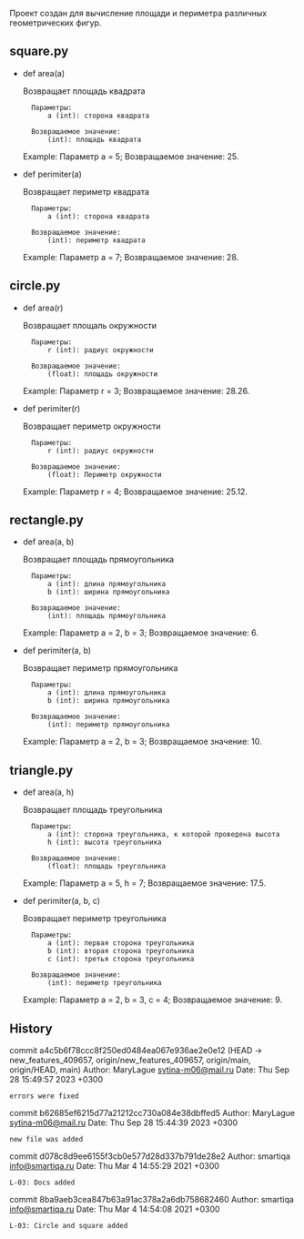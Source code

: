 Проект создан для вычисление площади и периметра различных геометрических фигур.

## square.py

- def area(a)

    Возвращает площадь квадрата

    	Параметры:
    		a (int): сторона квадрата

    	Возвращаемое значение:
    		(int): площадь квадрата

    Example: Параметр a = 5; Возвращаемое значение: 25. 

- def perimiter(a)

    Возвращает периметр квадрата

    	Параметры:
    		a (int): сторона квадрата

    	Возвращаемое значение:
    		(int): периметр квадрата

    Example: Параметр a = 7; Возвращаемое значение: 28. 

## circle.py

- def area(r)

    Возвращает площаль окружности

    	Параметры:
    		r (int): радиус окружности

    	Возвращаемое значение:
    		(float): площадь окружности

    Example: Параметр r = 3; Возвращаемое значение: 28.26. 


- def perimiter(r)

    Возвращает периметр окружности

    	Параметры:
    		r (int): радиус окружности

    	Возвращаемое значение:
    		(float): Периметр окружности

    Example: Параметр r = 4; Возвращаемое значение: 25.12. 

## rectangle.py

- def area(a, b)

    Возвращает площадь прямоугольника

    	Параметры:
    		a (int): длина прямоугольника
    		b (int): ширина прямоугольника

    	Возвращаемое значение:
    		(int): площадь прямоугольника

    Example: Параметр a = 2, b = 3; Возвращаемое значение: 6. 

- def perimiter(a, b)

    Возвращает периметр прямоугольника

    	Параметры:
    		a (int): длина прямоугольника
    		b (int): ширина прямоугольника

    	Возвращаемое значение:
    		(int): периметр прямоугольника

    Example: Параметр a = 2, b = 3; Возвращаемое значение: 10. 

## triangle.py

- def area(a, h)

    Возвращает площадь треугольника

    	Параметры:
    		a (int): сторона треугольника, к которой проведена высота
    		h (int): высота треугольника

    	Возвращаемое значение:
    		(float): площадь треугольника

    Example: Параметр a = 5, h = 7; Возвращаемое значение: 17.5. 

- def perimiter(a, b, c)

    Возвращает периметр треугольника

    	Параметры:
    		a (int): первая сторона треугольника
    		b (int): вторая сторона треугольника
    		c (int): третья сторона треугольника

    	Возвращаемое значение:
    		(int): периметр треугольника

    Example: Параметр a = 2, b = 3, c = 4; Возвращаемое значение: 9. 


## History

commit a4c5b6f78ccc8f250ed0484ea067e936ae2e0e12 (HEAD -> new_features_409657, origin/new_features_409657, origin/main, origin/HEAD, main)
Author: MaryLague <sytina-m06@mail.ru>
Date:   Thu Sep 28 15:49:57 2023 +0300

    errors were fixed

commit b62685ef6215d77a21212cc730a084e38dbffed5
Author: MaryLague <sytina-m06@mail.ru>
Date:   Thu Sep 28 15:44:39 2023 +0300

    new file was added

commit d078c8d9ee6155f3cb0e577d28d337b791de28e2
Author: smartiqa <info@smartiqa.ru>
Date:   Thu Mar 4 14:55:29 2021 +0300

    L-03: Docs added

commit 8ba9aeb3cea847b63a91ac378a2a6db758682460
Author: smartiqa <info@smartiqa.ru>
Date:   Thu Mar 4 14:54:08 2021 +0300

    L-03: Circle and square added

